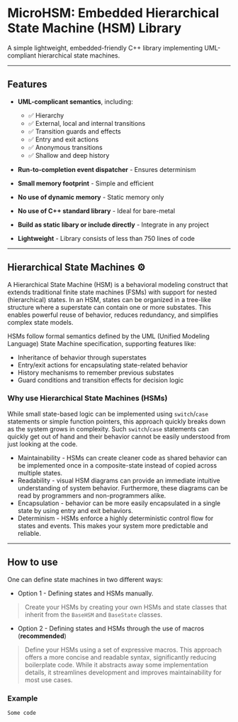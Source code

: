 # MicroHSM: Embedded Hierarchical State Machine (HSM) Library

A simple lightweight, embedded-friendly C++ library implementing UML-compliant hierarchical
state machines.

---

## Features

- **UML-complicant semantics**, including:
    - ✅ Hierarchy
    - ✅ External, local and internal transitions
    - ✅ Transition guards and effects
    - ✅ Entry and exit actions
    - ✅ Anonymous transitions
    - ✅ Shallow and deep history

- **Run-to-completion event dispatcher** - Ensures determinism
- **Small memory footprint** - Simple and efficient
- **No use of dynamic memory** - Static memory only
- **No use of C++ standard library** - Ideal for bare-metal
- **Build as static libary or include directly** - Integrate in any project
- **Lightweight** - Library consists of less than 750 lines of code

---

## Hierarchical State Machines ⚙️

A Hierarchical State Machine (HSM) is a behavioral modeling construct that extends
traditional finite state machines (FSMs) with support for nested (hierarchical) states.
In an HSM, states can be organized in a tree-like structure where a superstate can
contain one or more substates. This enables powerful reuse of behavior,
reduces redundancy, and simplifies complex state models.

HSMs follow formal semantics defined by the UML (Unified Modeling Language) State Machine specification, 
supporting features like:

- Inheritance of behavior through superstates
- Entry/exit actions for encapsulating state-related behavior
- History mechanisms to remember previous substates
- Guard conditions and transition effects for decision logic

### Why use Hierarchical State Machines (HSMs)

While small state-based logic can be implemented using `switch`/`case` statements or simple
function pointers, this approach quickly breaks down as the system grows in complexity.
Such `switch`/`case` statements can quickly get out of hand and their behavior cannot be
easily understood from just looking at the code.

- Maintainability - HSMs can create cleaner code as shared behavior can be implemented once in a composite-state instead of copied across multiple states.
- Readability - visual HSM diagrams can provide an immediate intuitive understanding of system behavior. Furthermore, these diagrams can be read by programmers and non-programmers alike.
- Encapsulation - behavior can be more easily encapsulated in a single state by using entry and exit behaviors.
- Determinism - HSMs enforce a highly deterministic control flow for states and events. This makes your system more predictable and reliable.

---

## How to use

One can define state machines in two different ways:

- Option 1 - Defining states and HSMs manually.
> Create your HSMs by creating your own HSMs and state classes that inherit from the
`BaseHSM` and `BaseState` classes.

- Option 2 - Defining states and HSMs through the use of macros (**recommended**)
> Define your HSMs using a set of expressive macros. This approach offers a more concise and readable syntax, 
significantly reducing boilerplate code. While it abstracts away
some implementation details, it streamlines development and improves maintainability for most use cases.

### Example

```
Some code
```





